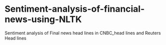 # Sentiment-analysis-of-financial-news-using-NLTK
Sentiment analysis of Final news head lines in CNBC_head lines and Reuters Head lines
